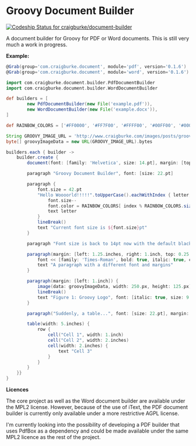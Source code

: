 Groovy Document Builder
================
[ ![Codeship Status for craigburke/document-builder](https://codeship.com/projects/c4c04780-74d2-0132-8185-6662d475f668/status?branch=master)](https://codeship.com/projects/55079)

A document builder for Groovy for PDF or Word documents. This is still very much a work in progress.

**Example:**
```groovy
@Grab(group='com.craigburke.document', module='pdf', version='0.1.6')
@Grab(group='com.craigburke.document', module='word', version='0.1.6')

import com.craigburke.document.builder.PdfDocumentBuilder
import com.craigburke.document.builder.WordDocumentBuilder

def builders = [
        new PdfDocumentBuilder(new File('example.pdf')),
        new WordDocumentBuilder(new File('example.docx')),
]

def RAINBOW_COLORS = ['#FF0000', '#FF7F00', '#FFFF00', '#00FF00', '#0000FF', '#4B0082', '#8B00FF']

String GROOVY_IMAGE_URL = 'http://www.craigburke.com/images/posts/groovy-logo.png'
byte[] groovyImageData = new URL(GROOVY_IMAGE_URL).bytes

builders.each { builder ->
    builder.create { 
		document(font: [family: 'Helvetica', size: 14.pt], margin: [top: 0.75.inches]) {

        paragraph "Groovy Document Builder", font: [size: 22.pt]

        paragraph {
            font.size = 42.pt
            "Hello Woooorld!!!!!".toUpperCase().eachWithIndex { letter, index ->
                font.size--
                font.color = RAINBOW_COLORS[ index % RAINBOW_COLORS.size() ]
                text letter
            }
            lineBreak()
            text "Current font size is ${font.size}pt"
        }

        paragraph "Font size is back to 14pt now with the default black font"

        paragraph(margin: [left: 1.25.inches, right: 1.inch, top: 0.25.inches, bottom: 0.25.inches]) {
            font << [family: 'Times-Roman', bold: true, italic: true, color: '#333333']
            text "A paragraph with a different font and margins"
        }

        paragraph(margin: [left: 1.inch]) {
            image(data: groovyImageData, width: 250.px, height: 125.px)
            lineBreak()
            text "Figure 1: Groovy Logo", font: [italic: true, size: 9.pt]
        }

        paragraph("Suddenly, a table...", font: [size: 22.pt], margin: [bottom: 0.25.inches])

        table(width: 5.inches) {
            row {
                cell("Cell 1", width: 1.inch)
                cell("Cell 2", width: 2.inches)
                cell(width: 2.inches) {
                    text "Cell 3"
                }
            }
        }
    }}
}
```
**Licences**

The core project as well as the Word document builder are available under the MPL2 license.
However, because of the use of iText, the PDF document builder is currently only available under a more restrictive AGPL license.

I'm currently looking into the possibility of developing a PDF builder that uses PdfBox as a dependency and could be made available under the same MPL2 licence as the rest of the project.
